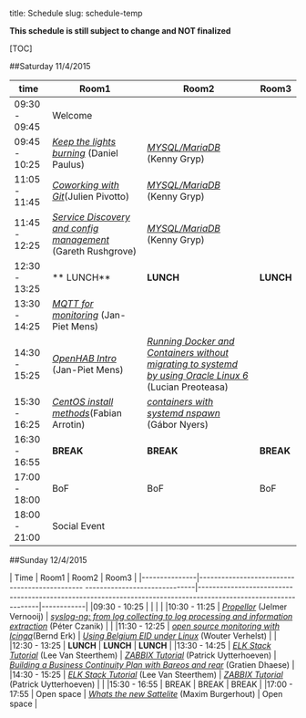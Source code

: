 title: Schedule
slug: schedule-temp

**This schedule is still subject to change and NOT finalized**

[TOC]


##Saturday 11/4/2015

| time          | Room1                                                                                            |    Room2                                                                  |   Room3                                      |
|---------------|--------------------------------------------------------------------------------------------------|---------------------------------------------------------------------------|----------------------------------------------|
|09:30 - 09:45  | Welcome                                                                                          |                                                                           |                                              |
|09:45 - 10:25  | [_Keep the lights burning_](keep_lights_burning.html) (Daniel Paulus)                            |  [_MYSQL/MariaDB_]() (Kenny Gryp)                                         |                                              |
|11:05 - 11:45  | [_Coworking with Git_](git_coworking.html)(Julien Pivotto)                                       |  [_MYSQL/MariaDB_]() (Kenny Gryp)                                         |                                              |
|11:45 - 12:25  | [_Service Discovery and config management_](service_discovery_cfgmgmt.html) (Gareth Rushgrove)   |  [_MYSQL/MariaDB_]() (Kenny Gryp)                                         |                                              |
|12:30 - 13:25  | ** LUNCH**                                                                                       | **LUNCH**                                                                 | **LUNCH**                                    |
|13:30 - 14:25  | [_MQTT for monitoring_](mqtt_monitoring.html) (Jan-Piet Mens)                                    |                                                                           |                                              |
|14:30 - 15:25  | [_OpenHAB Intro_](openhab_intro.html) (Jan-Piet Mens)                                            | [_Running Docker and Containers without migrating to systemd by using Oracle Linux 6_](docker_oracle.html) (Lucian Preoteasa)|  |
|15:30 - 16:25  | [_CentOS install methods_](centos_install_methods.html)(Fabian Arrotin)                          | [_containers with systemd nspawn_](containers_nspawn.html) (Gábor Nyers)  |                                              |
|16:30 - 16:55  | **BREAK**                                                                                        | **BREAK**                                                                 | **BREAK**             |
|17:00 - 18:00  | BoF                                                                                              | BoF                                                                       | BoF                   |
|18:00 - 21:00  | Social Event |

##Sunday 12/4/2015

| Time          | Room1                                                                       | Room2                                                                                                          | Room3      |
|---------------|---------------------------------------------- ------------------------------|----------------------------------------------------------------------------------------------------------------|------------|
|09:30 - 10:25  |                                                                             |                                                                                                                |            |
|10:30 - 11:25  | [_Propellor_](propellor.html) (Jelmer Vernooij)                             | [_syslog-ng: from log collecting to log processing and information extraction_](syslog_ng.html) (Péter Czanik) |            |
|11:30 - 12:25  | [_open source monitoring with Icinga_](icinga_monitoring.html)(Bernd Erk)   | [_Using Belgium EID under Linux_](beid_linux.html) (Wouter Verhelst)                                           |               |
|12:30 - 13:25  | **LUNCH**                                                                   | **LUNCH**                                                                                                      | **LUNCH**     |
|13:30 - 14:25  | [_ELK Stack Tutorial_]() (Lee Van Steerthem)                                | [_ZABBIX Tutorial_](zabbix_tut.html) (Patrick Uytterhoeven)                                                    | [_Building a Business Continuity Plan with Bareos and rear_]() (Gratien Dhaese)        |
|14:30 - 15:25  | [_ELK Stack Tutorial_]() (Lee Van Steerthem)                                | [_ZABBIX Tutorial_](zabbix_tut.html) (Patrick Uytterhoeven)                                                    |            |
|15:30 - 16:55  | BREAK                                                                       | BREAK                                                                                                          | BREAK      |
|17:00 - 17:55  | Open space                                                                  | [_Whats the new Sattelite_]() (Maxim Burgerhout)                                                               | Open space |
